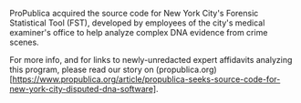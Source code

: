ProPublica acquired the source code for New York City's Forensic Statistical Tool (FST), developed by employees of the city's medical examiner's office to help analyze complex DNA evidence from crime scenes.

For more info, and for links to newly-unredacted expert affidavits analyzing this program, please read our story on (propublica.org)[https://www.propublica.org/article/propublica-seeks-source-code-for-new-york-city-disputed-dna-software]. 
